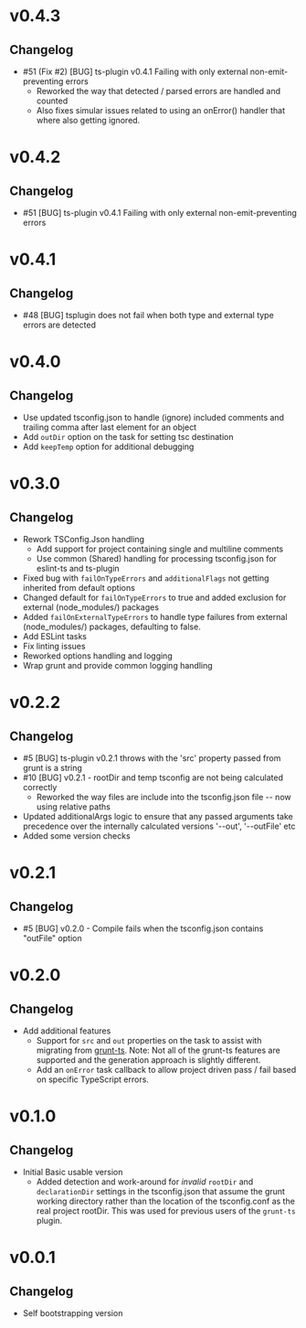 # v0.4.3

## Changelog

- #51 (Fix #2) [BUG] ts-plugin v0.4.1 Failing with only external non-emit-preventing errors
  - Reworked the way that detected / parsed errors are handled and counted
  - Also fixes simular issues related to using an onError() handler that where also getting ignored.

# v0.4.2

## Changelog

- #51 [BUG] ts-plugin v0.4.1 Failing with only external non-emit-preventing errors

# v0.4.1

## Changelog

- #48 [BUG] tsplugin does not fail when both type and external type errors are detected

# v0.4.0

## Changelog

- Use updated tsconfig.json to handle (ignore) included comments and trailing comma after last element for an object
- Add ```outDir``` option on the task for setting tsc destination
- Add ```keepTemp``` option for additional debugging

# v0.3.0

## Changelog

- Rework TSConfig.Json handling
  - Add support for project containing single and multiline comments
  - Use common (Shared) handling for processing tsconfig.json for eslint-ts and ts-plugin
- Fixed bug with ```failOnTypeErrors``` and ```additionalFlags``` not getting inherited from default options
- Changed default for ```failOnTypeErrors``` to true and added exclusion for external (node_modules/) packages
- Added ```failOnExternalTypeErrors``` to handle type failures from external (node_modules/) packages, defaulting to false.
- Add ESLint tasks
- Fix linting issues
- Reworked options handling and logging
- Wrap grunt and provide common logging handling

# v0.2.2

## Changelog

- #5 [BUG] ts-plugin v0.2.1 throws with the 'src' property passed from grunt is a string
- #10 [BUG] v0.2.1 - rootDir and temp tsconfig are not being calculated correctly
  - Reworked the way files are include into the tsconfig.json file -- now using relative paths
- Updated additionalArgs logic to ensure that any passed arguments take precedence over the internally calculated versions '--out', '--outFile' etc
- Added some version checks

# v0.2.1

## Changelog

- #5 [BUG] v0.2.0 - Compile fails when the tsconfig.json contains "outFile" option

# v0.2.0

## Changelog

- Add additional features
  - Support for ```src``` and ```out``` properties on the task to assist with migrating from [grunt-ts](https://www.npmjs.com/package/grunt-ts). Note: Not all of the grunt-ts features are supported and the generation approach is slightly different.
  - Add an ```onError``` task callback to allow project driven pass / fail based on specific TypeScript errors.
  
# v0.1.0

## Changelog

- Initial Basic usable version
  - Added detection and work-around for _invalid_ ```rootDir``` and ```declarationDir``` settings in the tsconfig.json that assume the grunt working directory rather than the location of the tsconfig.conf as the real project rootDir. This was used for previous users of the ```grunt-ts``` plugin.
  
# v0.0.1

## Changelog

- Self bootstrapping version